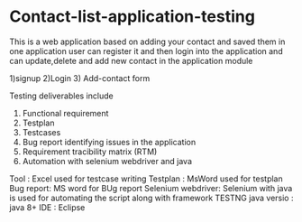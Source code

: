 # Contact-list-application-testing
This is a web application based on adding your contact and saved them in one application user can register it and then login into the
application and can update,delete and add new contact in the application
module

1)signup
2)Login
3) Add-contact form

Testing deliverables include
1) Functional requirement
2) Testplan
3) Testcases
4) Bug report identifying issues in the application
5) Requirement tracibility matrix (RTM)
6) Automation with selenium webdriver and java





Tool : Excel used for testcase writing
Testplan : MsWord used for testplan
Bug report: MS word for BUg report 
Selenium webdriver:  Selenium with java is used for automating the script along with framework TESTNG
java versio : java 8+
IDE :   Eclipse


